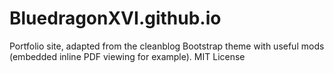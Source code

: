 # BluedragonXVI.github.io
Portfolio site, adapted from the cleanblog Bootstrap theme with useful mods (embedded inline PDF viewing for example).
MIT License
